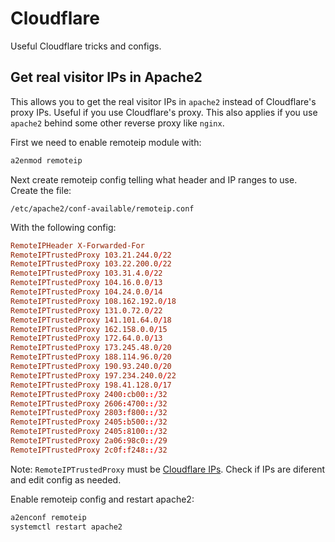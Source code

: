 # Cloudflare
Useful Cloudflare tricks and configs.

## Get real visitor IPs in Apache2
This allows you to get the real visitor IPs in `apache2` instead of Cloudflare's proxy IPs. Useful if you use Cloudflare's proxy. This also applies if you use `apache2` behind some other reverse proxy like `nginx`.

First we need to enable remoteip module with:

```bash
a2enmod remoteip
```

Next create remoteip config telling what header and IP ranges to use. Create the file:
```
/etc/apache2/conf-available/remoteip.conf
```

With the following config:
```conf
RemoteIPHeader X-Forwarded-For
RemoteIPTrustedProxy 103.21.244.0/22
RemoteIPTrustedProxy 103.22.200.0/22
RemoteIPTrustedProxy 103.31.4.0/22
RemoteIPTrustedProxy 104.16.0.0/13
RemoteIPTrustedProxy 104.24.0.0/14
RemoteIPTrustedProxy 108.162.192.0/18
RemoteIPTrustedProxy 131.0.72.0/22
RemoteIPTrustedProxy 141.101.64.0/18
RemoteIPTrustedProxy 162.158.0.0/15
RemoteIPTrustedProxy 172.64.0.0/13
RemoteIPTrustedProxy 173.245.48.0/20
RemoteIPTrustedProxy 188.114.96.0/20
RemoteIPTrustedProxy 190.93.240.0/20
RemoteIPTrustedProxy 197.234.240.0/22
RemoteIPTrustedProxy 198.41.128.0/17
RemoteIPTrustedProxy 2400:cb00::/32
RemoteIPTrustedProxy 2606:4700::/32
RemoteIPTrustedProxy 2803:f800::/32
RemoteIPTrustedProxy 2405:b500::/32
RemoteIPTrustedProxy 2405:8100::/32
RemoteIPTrustedProxy 2a06:98c0::/29
RemoteIPTrustedProxy 2c0f:f248::/32
```
Note: `RemoteIPTrustedProxy` must be [Cloudflare IPs](https://www.cloudflare.com/ips/). Check if IPs are diferent and edit config as needed.

Enable remoteip config and restart apache2:
```bash
a2enconf remoteip
systemctl restart apache2
```
